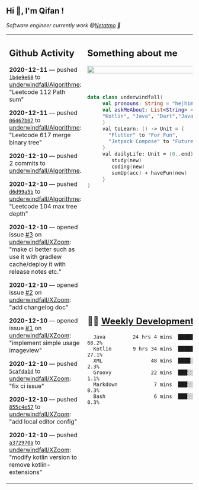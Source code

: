 <h2> Hi 👋, I'm Qifan ! </h2>
<p><em>Software engineer currently work @<a href="https://www.netatmo.com">Netatmo</a> 🔭
</em></p>
<table><tr><td valign="top" rowspan="2">

 ## Github Activity
 <!-- githubActivity starts -->
  **2020-12-11** — pushed [`1b4e9e60`](https://api.github.com/repos/underwindfall/Algorithme/commits/1b4e9e607df4676bd501c188e46d72b4104bd2b7) to [underwindfall/Algorithme](https://api.github.com/repos/underwindfall/Algorithme): "Leetcode 112 Path sum"

  **2020-12-11** — pushed [`06467b07`](https://api.github.com/repos/underwindfall/Algorithme/commits/06467b07625dd5937d7db47814d24241ec40fbd5) to [underwindfall/Algorithme](https://api.github.com/repos/underwindfall/Algorithme): "Leetcode 617 merge binary tree"

  **2020-12-10** — pushed 2 commits to [underwindfall/Algorithme](https://api.github.com/repos/underwindfall/Algorithme).

  **2020-12-10** — pushed [`d6d99a5b`](https://api.github.com/repos/underwindfall/Algorithme/commits/d6d99a5b8086d3e83c2e48f32f9ea2400c543a43) to [underwindfall/Algorithme](https://api.github.com/repos/underwindfall/Algorithme): "Leetcode 104 max tree depth"

  **2020-12-10** — opened issue [#3](https://api.github.com/repos/underwindfall/XZoom/issues/3) on [underwindfall/XZoom](https://api.github.com/repos/underwindfall/XZoom): "make ci better such as use it with gradlew cache/deploy it with release notes etc."

  **2020-12-10** — opened issue [#2](https://api.github.com/repos/underwindfall/XZoom/issues/2) on [underwindfall/XZoom](https://api.github.com/repos/underwindfall/XZoom): "add changelog doc"

  **2020-12-10** — opened issue [#1](https://api.github.com/repos/underwindfall/XZoom/issues/1) on [underwindfall/XZoom](https://api.github.com/repos/underwindfall/XZoom): "implement simple usage imageview"

  **2020-12-10** — pushed [`5cafda1d`](https://api.github.com/repos/underwindfall/XZoom/commits/5cafda1dec4b5c8af5fd36deca95f67422dc29c8) to [underwindfall/XZoom](https://api.github.com/repos/underwindfall/XZoom): "fix ci issue"

  **2020-12-10** — pushed [`855c4e57`](https://api.github.com/repos/underwindfall/XZoom/commits/855c4e57a0e124abc941defbfd185eef946b879a) to [underwindfall/XZoom](https://api.github.com/repos/underwindfall/XZoom): "add local editor config"

  **2020-12-10** — pushed [`a372970a`](https://api.github.com/repos/underwindfall/XZoom/commits/a372970ab4314e3eaf5c6ea69503618de2c1e451) to [underwindfall/XZoom](https://api.github.com/repos/underwindfall/XZoom): "modify kotlin version to remove kotlin-extensions"
 <!-- githubActivity ends -->
 </td><td valign="top">

 ## Something about me
 <!-- profile starts -->
 <a href="https://github.com/underwindfall" width="100%">
  <img src="https://github-readme-stats.vercel.app/api?username=underwindfall&show_icons=true&count_private=true&theme=graywhite" width="100%"/>
 </a>
 <br/>
 <br/>
 <br/>
 
 ```kotlin
 data class underwindfall(
      val pronouns: String = "he|him",
      val askMeAbout: List<String> = listOf(
      "Kotlin", "Java", "Dart","Javascript", "Typescript"
      )
      val toLearn: () -> Unit = {
        "Flutter" to "For Fun",
        "Jetpack Compose" to "Future"
      }
      val dailyLife: Unit = (0..end).reduce { acc, new ->	
         study(new)	
         coding(new)	
         sumUp(acc) + haveFun(new)	
      }
 )
 ```
 <!-- profile ends -->
 </td></tr><tr><td valign="top">

 ## 🏊‍♂️ <a href="https://gist.github.com/underwindfall/377ee88ba1fabd1e93516e48ca9c61eb" target="_blank">Weekly Development Breakdown</a>
  <!-- codeTime starts -->
  ```text
    Java         24 hrs 4 mins  ███████████████████░░░░░  68.2%
    Kotlin       9 hrs 34 mins  ██████████░░░░░░░░░░░░░░  27.1%
    XML                48 mins  ████░░░░░░░░░░░░░░░░░░░░   2.3%
    Groovy             22 mins  ███░░░░░░░░░░░░░░░░░░░░░   1.1%
    Markdown            7 mins  ███░░░░░░░░░░░░░░░░░░░░░   0.3%
    Bash                6 mins  ███░░░░░░░░░░░░░░░░░░░░░   0.3%
  ```
  <!-- codeTime starts -->
  </td></tr></table>